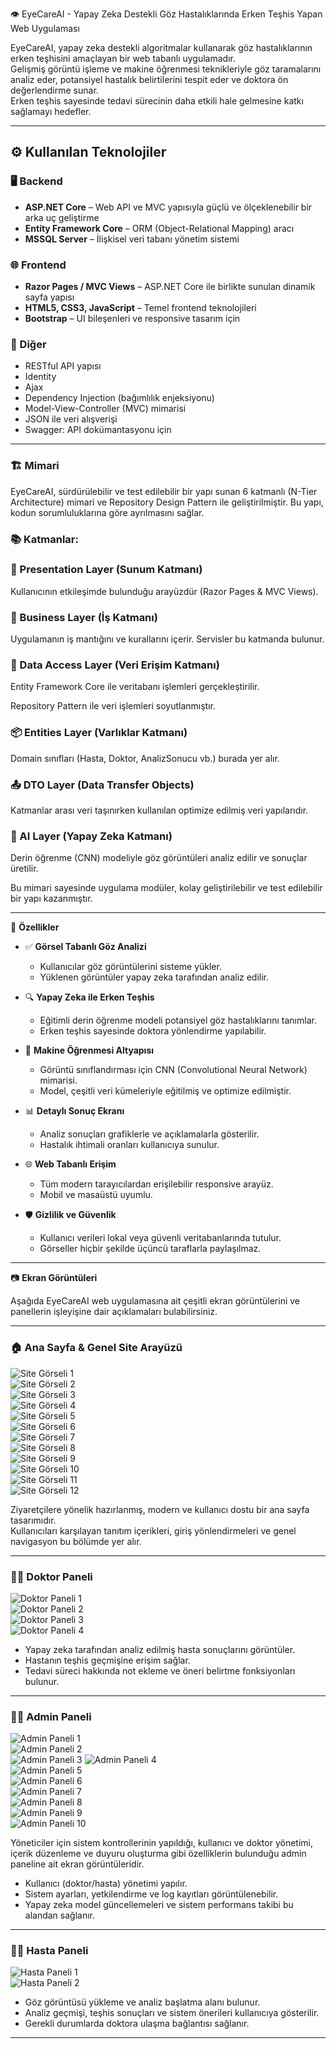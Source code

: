 👁️ EyeCareAI - Yapay Zeka Destekli Göz Hastalıklarında Erken Teşhis Yapan Web Uygulaması

EyeCareAI, yapay zeka destekli algoritmalar kullanarak göz hastalıklarının erken teşhisini amaçlayan bir web tabanlı uygulamadır.  
Gelişmiş görüntü işleme ve makine öğrenmesi teknikleriyle göz taramalarını analiz eder, potansiyel hastalık belirtilerini tespit eder ve doktora ön değerlendirme sunar.  
Erken teşhis sayesinde tedavi sürecinin daha etkili hale gelmesine katkı sağlamayı hedefler.

---

## ⚙️ Kullanılan Teknolojiler

### 🖥️ Backend
- **ASP.NET Core** – Web API ve MVC yapısıyla güçlü ve ölçeklenebilir bir arka uç geliştirme
- **Entity Framework Core** – ORM (Object-Relational Mapping) aracı
- **MSSQL Server** – İlişkisel veri tabanı yönetim sistemi

### 🌐 Frontend
- **Razor Pages / MVC Views** – ASP.NET Core ile birlikte sunulan dinamik sayfa yapısı
- **HTML5, CSS3, JavaScript** – Temel frontend teknolojileri
- **Bootstrap** – UI bileşenleri ve responsive tasarım için

### 🧩 Diğer
- RESTful API yapısı
- Identity
- Ajax
- Dependency Injection (bağımlılık enjeksiyonu)
- Model-View-Controller (MVC) mimarisi
- JSON ile veri alışverişi
- Swagger: API dokümantasyonu için

---
### 🏗️ Mimari
EyeCareAI, sürdürülebilir ve test edilebilir bir yapı sunan 6 katmanlı (N-Tier Architecture) mimari ve Repository Design Pattern ile geliştirilmiştir. Bu yapı, kodun sorumluluklarına göre ayrılmasını sağlar.

### 📚 Katmanlar:
### 🎨 Presentation Layer (Sunum Katmanı)

Kullanıcının etkileşimde bulunduğu arayüzdür (Razor Pages & MVC Views).

### 🧠 Business Layer (İş Katmanı)

Uygulamanın iş mantığını ve kurallarını içerir. Servisler bu katmanda bulunur.

### 💾 Data Access Layer (Veri Erişim Katmanı)

Entity Framework Core ile veritabanı işlemleri gerçekleştirilir.

Repository Pattern ile veri işlemleri soyutlanmıştır.

### 📦 Entities Layer (Varlıklar Katmanı)

Domain sınıfları (Hasta, Doktor, AnalizSonucu vb.) burada yer alır.

### 📤 DTO Layer (Data Transfer Objects)

Katmanlar arası veri taşınırken kullanılan optimize edilmiş veri yapılarıdır.

### 🧬 AI Layer (Yapay Zeka Katmanı)

Derin öğrenme (CNN) modeliyle göz görüntüleri analiz edilir ve sonuçlar üretilir.

Bu mimari sayesinde uygulama modüler, kolay geliştirilebilir ve test edilebilir bir yapı kazanmıştır.

---
🚀 **Özellikler**

- ✅ **Görsel Tabanlı Göz Analizi**
  - Kullanıcılar göz görüntülerini sisteme yükler.
  - Yüklenen görüntüler yapay zeka tarafından analiz edilir.

- 🔍 **Yapay Zeka ile Erken Teşhis**
  - Eğitimli derin öğrenme modeli potansiyel göz hastalıklarını tanımlar.
  - Erken teşhis sayesinde doktora yönlendirme yapılabilir.

- 🧠 **Makine Öğrenmesi Altyapısı**
  - Görüntü sınıflandırması için CNN (Convolutional Neural Network) mimarisi.
  - Model, çeşitli veri kümeleriyle eğitilmiş ve optimize edilmiştir.

- 📊 **Detaylı Sonuç Ekranı**
  - Analiz sonuçları grafiklerle ve açıklamalarla gösterilir.
  - Hastalık ihtimali oranları kullanıcıya sunulur.

- 🌐 **Web Tabanlı Erişim**
  - Tüm modern tarayıcılardan erişilebilir responsive arayüz.
  - Mobil ve masaüstü uyumlu.

- 🛡️ **Gizlilik ve Güvenlik**
  - Kullanıcı verileri lokal veya güvenli veritabanlarında tutulur.
  - Görseller hiçbir şekilde üçüncü taraflarla paylaşılmaz.

---

📷 **Ekran Görüntüleri**

Aşağıda EyeCareAI web uygulamasına ait çeşitli ekran görüntülerini ve panellerin işleyişine dair açıklamaları bulabilirsiniz.

---

### 🏠 Ana Sayfa & Genel Site Arayüzü

![Site Görseli 1](https://github.com/AOghuz/EyeCareAIProject/raw/master/EyeCareAIProject/wwwroot/SS_Images/sitepng/site1.png)  
![Site Görseli 2](https://github.com/AOghuz/EyeCareAIProject/raw/master/EyeCareAIProject/wwwroot/SS_Images/sitepng/site2.png)  
![Site Görseli 3](https://github.com/AOghuz/EyeCareAIProject/raw/master/EyeCareAIProject/wwwroot/SS_Images/sitepng/site3.png)  
![Site Görseli 4](https://github.com/AOghuz/EyeCareAIProject/raw/master/EyeCareAIProject/wwwroot/SS_Images/sitepng/site4.png)  
![Site Görseli 5](https://github.com/AOghuz/EyeCareAIProject/raw/master/EyeCareAIProject/wwwroot/SS_Images/sitepng/site5.png)  
![Site Görseli 6](https://github.com/AOghuz/EyeCareAIProject/raw/master/EyeCareAIProject/wwwroot/SS_Images/sitepng/site6.png)  
![Site Görseli 7](https://github.com/AOghuz/EyeCareAIProject/raw/master/EyeCareAIProject/wwwroot/SS_Images/sitepng/site7.png)  
![Site Görseli 8](https://github.com/AOghuz/EyeCareAIProject/raw/master/EyeCareAIProject/wwwroot/SS_Images/sitepng/site8.png)  
![Site Görseli 9](https://github.com/AOghuz/EyeCareAIProject/raw/master/EyeCareAIProject/wwwroot/SS_Images/sitepng/site9.png)  
![Site Görseli 10](https://github.com/AOghuz/EyeCareAIProject/raw/master/EyeCareAIProject/wwwroot/SS_Images/sitepng/site10.png)  
![Site Görseli 11](https://github.com/AOghuz/EyeCareAIProject/raw/master/EyeCareAIProject/wwwroot/SS_Images/sitepng/site11.png)  
![Site Görseli 12](https://github.com/AOghuz/EyeCareAIProject/raw/master/EyeCareAIProject/wwwroot/SS_Images/sitepng/site12.png)

Ziyaretçilere yönelik hazırlanmış, modern ve kullanıcı dostu bir ana sayfa tasarımıdır.  
Kullanıcıları karşılayan tanıtım içerikleri, giriş yönlendirmeleri ve genel navigasyon bu bölümde yer alır.  


---

### 🧑‍⚕️ Doktor Paneli

![Doktor Paneli 1](https://github.com/AOghuz/EyeCareAIProject/raw/master/EyeCareAIProject/wwwroot/SS_Images/Doktorpng/doktor1.png)  
![Doktor Paneli 2](https://github.com/AOghuz/EyeCareAIProject/raw/master/EyeCareAIProject/wwwroot/SS_Images/Doktorpng/doktor2.png)  
![Doktor Paneli 3](https://github.com/AOghuz/EyeCareAIProject/raw/master/EyeCareAIProject/wwwroot/SS_Images/Doktorpng/doktor3.png)  
![Doktor Paneli 4](https://github.com/AOghuz/EyeCareAIProject/raw/master/EyeCareAIProject/wwwroot/SS_Images/Doktorpng/doktor4.png)

- Yapay zeka tarafından analiz edilmiş hasta sonuçlarını görüntüler.
- Hastanın teşhis geçmişine erişim sağlar.
- Tedavi süreci hakkında not ekleme ve öneri belirtme fonksiyonları bulunur.

---

### 🧑‍💼 Admin Paneli

![Admin Paneli 1](https://github.com/AOghuz/EyeCareAIProject/raw/master/EyeCareAIProject/wwwroot/SS_Images/Adminpng/admin1.png)  
![Admin Paneli 2](https://github.com/AOghuz/EyeCareAIProject/raw/master/EyeCareAIProject/wwwroot/SS_Images/Adminpng/admin2.png)  
![Admin Paneli 3](https://github.com/AOghuz/EyeCareAIProject/raw/master/EyeCareAIProject/wwwroot/SS_Images/Adminpng/admin3.jpg) 
![Admin Paneli 4](https://github.com/AOghuz/EyeCareAIProject/raw/master/EyeCareAIProject/wwwroot/SS_Images/Adminpng/admin4.png)  
![Admin Paneli 5](https://github.com/AOghuz/EyeCareAIProject/raw/master/EyeCareAIProject/wwwroot/SS_Images/Adminpng/admin5.png)  
![Admin Paneli 6](https://github.com/AOghuz/EyeCareAIProject/raw/master/EyeCareAIProject/wwwroot/SS_Images/Adminpng/admin6.png)  
![Admin Paneli 7](https://github.com/AOghuz/EyeCareAIProject/raw/master/EyeCareAIProject/wwwroot/SS_Images/Adminpng/admin7.png)  
![Admin Paneli 8](https://github.com/AOghuz/EyeCareAIProject/raw/master/EyeCareAIProject/wwwroot/SS_Images/Adminpng/admin8.png)  
![Admin Paneli 9](https://github.com/AOghuz/EyeCareAIProject/raw/master/EyeCareAIProject/wwwroot/SS_Images/Adminpng/admin9.png)  
![Admin Paneli 10](https://github.com/AOghuz/EyeCareAIProject/raw/master/EyeCareAIProject/wwwroot/SS_Images/Adminpng/admin10.png)

Yöneticiler için sistem kontrollerinin yapıldığı, kullanıcı ve doktor yönetimi, içerik düzenleme ve duyuru oluşturma gibi özelliklerin bulunduğu admin paneline ait ekran görüntüleridir.

- Kullanıcı (doktor/hasta) yönetimi yapılır.
- Sistem ayarları, yetkilendirme ve log kayıtları görüntülenebilir.
- Yapay zeka model güncellemeleri ve sistem performans takibi bu alandan sağlanır.

---


### 🧑‍🦰 Hasta Paneli

![Hasta Paneli 1](https://github.com/AOghuz/EyeCareAIProject/raw/master/EyeCareAIProject/wwwroot/SS_Images/hastapng/hasta1.png)  
![Hasta Paneli 2](https://github.com/AOghuz/EyeCareAIProject/raw/master/EyeCareAIProject/wwwroot/SS_Images/hastapng/hasta2.png)

- Göz görüntüsü yükleme ve analiz başlatma alanı bulunur.
- Analiz geçmişi, teşhis sonuçları ve sistem önerileri kullanıcıya gösterilir.
- Gerekli durumlarda doktora ulaşma bağlantısı sağlanır.

---



